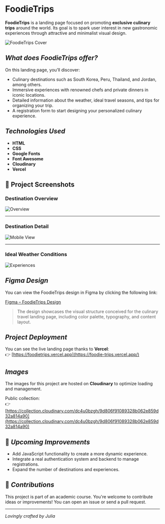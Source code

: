 # FoodieTrips

**FoodieTrips** is a landing page focused on promoting **exclusive culinary trips** around the world. Its goal is to spark user interest in new gastronomic experiences through attractive and minimalist visual design.

![FoodieTrips Cover](https://res.cloudinary.com/dotmu7nhf/image/upload/v1745928439/Logo_FoodieTrips_a5xywz.png)

## *What does FoodieTrips offer?*

On this landing page, you’ll discover:

- Culinary destinations such as South Korea, Peru, Thailand, and Jordan, among others.
- Immersive experiences with renowned chefs and private dinners in iconic locations.
- Detailed information about the weather, ideal travel seasons, and tips for organizing your trip.
- A registration form to start designing your personalized culinary experience.

## *Technologies Used*

- **HTML**
- **CSS**
- **Google Fonts**
- **Font Awesome**
- **Cloudinary**
- **Vercel**

## 📸 Project Screenshots

### Destination Overview
![Overview](https://res.cloudinary.com/dc4u0bzgh/image/upload/v1747579776/1_mibp74.png)

---

### Destination Detail
![Mobile View](https://res.cloudinary.com/dc4u0bzgh/image/upload/v1747579776/2_fhmzkd.png)

---

### Ideal Weather Conditions
![Experiences](https://res.cloudinary.com/dc4u0bzgh/image/upload/v1747579777/3_qhv81n.png)

## *Figma Design*

You can view the FoodieTrips design in Figma by clicking the following link:

[Figma – FoodieTrips Design](https://www.figma.com/design/CtAkCVm4uud9jc3FYms0NV/FoodieTrips?node-id=0-1&t=oyFSGJjiBowESWWG-1)

> The design showcases the visual structure conceived for the culinary travel landing page, including color palette, typography, and content layout.

## *Project Deployment*

You can see the live landing page thanks to **Vercel**:  
👉 [https://foodietrips.vercel.app](https://foodie-trips.vercel.app/)

## *Images*

The images for this project are hosted on **Cloudinary** to optimize loading and management.

Public collection:  
👉 [https://collection.cloudinary.com/dc4u0bzgh/9d806f91089328b062e859d32a814a90](https://collection.cloudinary.com/dc4u0bzgh/9d806f91089328b062e859d32a814a90)

## 🚀 *Upcoming Improvements*

- Add JavaScript functionality to create a more dynamic experience.
- Integrate a real authentication system and backend to manage registrations.
- Expand the number of destinations and experiences.

## 🤝 *Contributions*

This project is part of an academic course. You're welcome to contribute ideas or improvements! You can open an issue or send a pull request.

---

*Lovingly crafted by Julia*


